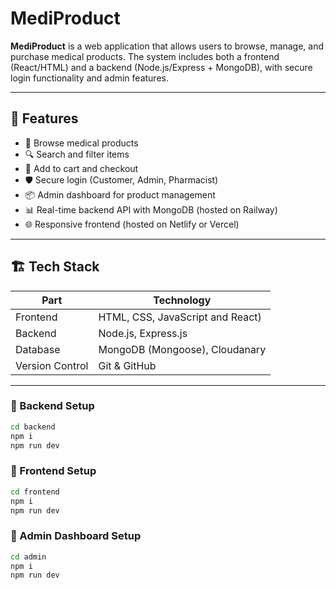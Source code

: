 # MediProduct

**MediProduct** is a web application that allows users to browse, manage, and purchase medical products. The system includes both a frontend (React/HTML) and a backend (Node.js/Express + MongoDB), with secure login functionality and admin features.

---

## 🚀 Features

- 🛒 Browse medical products
- 🔍 Search and filter items
- 🧾 Add to cart and checkout
- 🛡️ Secure login (Customer, Admin, Pharmacist)
- 📦 Admin dashboard for product management
- 📊 Real-time backend API with MongoDB (hosted on Railway)
- 🌐 Responsive frontend (hosted on Netlify or Vercel)

---

## 🏗️ Tech Stack

| Part       | Technology            |
|------------|------------------------|
| Frontend   | HTML, CSS, JavaScript and React) |
| Backend    | Node.js, Express.js    |
| Database   | MongoDB (Mongoose), Cloudanary     |
| Version Control | Git & GitHub |

---


### 🧩 Backend Setup

```bash
cd backend
npm i
npm run dev
```

### 🧩 Frontend Setup

```bash
cd frontend
npm i
npm run dev
```

### 🧩 Admin Dashboard Setup

```bash
cd admin
npm i
npm run dev
```
